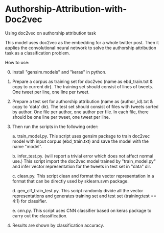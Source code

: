 # Authorship-Attribution-with-Doc2vec
Using doc2vec on authorship attribution task

This model uses doc2vec as the embedding for a whole twitter post. Then it applies the convolutional neural network to solve the authorship attribution task as a classification problem.

How to use:

0. Install "gensim.models" and "keras" in python.

1. Prepare a corpus as training set for doc2vec (name as ebd_train.txt & copy to current dir). The training set should consist of lines of tweets. One tweet per line, one line per tweet. 

2. Prepare a test set for authorship attribution (name as (author_id).txt & copy to 'data' dir). The test set should consist of files with tweets sorted by author. One file per author, one author per file. In each file, there should be one line per tweet, one tweet per line.

3. Then run the scripts in the following order:

	a. train_model.py.
	This script uses gensim package to train doc2vec model with input corpus (ebd_train.txt) and save the model with the name "model".
	
	b. infer_test.py. (will report a trivial error which does not affect normal use.)
	This script import the doc2vec model trained by "train_model.py" and infer vector representation for the tweets in test set in "data" dir.
	
	c. clean.py.
	This script clean and format the vector representation in a format that can be directly used by sklearn.svm package.
	
	d. gen_clf_train_test.py.
	This script randomly divide all the vector representations and generates training set and test set (training:test == 4:1) for classifier.
	
	e. cnn.py.
	This script uses CNN classifier based on keras package to carry out the classification.

4. Results are shown by classification accuracy.

